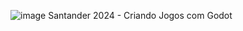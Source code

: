 ![image](https://github.com/user-attachments/assets/d0278a2f-d5dd-4f03-a6aa-fee447e72bec)
Santander 2024 - Criando Jogos com Godot
